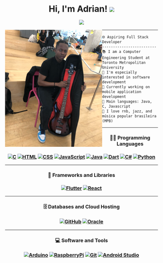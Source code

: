 <h1 align="center">
Hi, I'm Adrian!
  <img src="https://media.giphy.com/media/hvRJCLFzcasrR4ia7z/giphy.gif" width="30">
</h1>

<!-- Typing SVG by DenverCoder1 - https://github.com/DenverCoder1/readme-typing-svg -->
<p align="center">
  <a href="https://github.com/DenverCoder1/readme-typing-svg"><img src="https://readme-typing-svg.herokuapp.com?lines=Computer+Engineering+Student;Electric+Bass+Player;Welcome+to+my+GitHub&center=true&width=380&height=45"></a>
</p>

<img align="left" src="https://github.com/adrianomoruyi/adrianomoruyi/blob/6d54121b186fdf3606b8d33ca58f3d238623908c/IMG_0737.PNG" width="320" />
<hr>

```
🌐 Aspiring Full Stack Developer
-------------------------
📚 I am a Computer Engineering Student at Toronto Metropolitan University
📝 I'm especially  interested in software development
🔭 Currently working on mobile application development
🌟 Main languages: Java, C, Javascript
🎵 I love rnb, jazz, and música popular brasileira (MPB)
```
<hr/>

<h3 align="center">👨‍💻 Programming Languages<h3>

<p align="center">
    <a href="#"><img alt="C" src="https://img.shields.io/badge/C-00599C?style=for-the-badge&logo=c&logoColor=white"></a>
    <a href="#"><img alt="HTML" src="https://img.shields.io/badge/HTML-eb5c12?style=for-the-badge&logo=html5&logoColor=white"></a>
    <a href="#"><img alt="CSS" src="https://img.shields.io/badge/CSS-239120?style=for-the-badge&logo=css3&logoColor=white"></a>
    <a href="#"><img alt="JavaScript" src="https://img.shields.io/badge/JavaScript-ED8B00?style=for-the-badge&logo=javascript&logoColor=white"></a>
    <a href="#"><img alt="Java" src="https://img.shields.io/badge/Java-ff1b00?style=for-the-badge&logo=openjdk&logoColor=white"></a>
    <a href="#"><img alt="Dart" src="https://img.shields.io/badge/Dart-0175C2?style=for-the-badge&logo=dart&logoColor=white"></a>
    <a href="#"><img alt="C#" src="https://img.shields.io/badge/C%23-239120?style=for-the-badge&logo=c-sharp&logoColor=white"></a>
    <a href="#"><img alt="Python" src="https://img.shields.io/badge/Python-3776AB?style=for-the-badge&logo=python&logoColor=white"></a>

</p>
<hr/><h3 align="center">🧰 Frameworks and Libraries<h3>

<p align="center">
    <a href="#"><img alt="Flutter" src="https://img.shields.io/badge/Flutter-02569B?style=for-the-badge&logo=flutter&logoColor=white"></a>
    <a href="#"><img alt="React" src="https://img.shields.io/badge/React-02569B?style=for-the-badge&logo=react&logoColor=white"></a>

</p>
<hr/><h3 align="center">🗄️ Databases and Cloud Hosting<h3>

<p align="center">
    <a href="#"><img alt="GitHub" src="https://img.shields.io/badge/github-%23121011.svg?style=for-the-badge&logo=github&logoColor=white"></a>
    <a href="#"><img alt="Oracle" src="https://img.shields.io/badge/Oracle-f54e42?style=for-the-badge&logo=oracle&logoColor=white"></a>
</p>
<hr/><h3 align="center">💻 Software and Tools<h3>

<p align="center">
    <a href="#"><img alt="Arduino" src="https://img.shields.io/badge/-Arduino-00979D?style=for-the-badge&logo=Arduino&logoColor=white"></a>
    <a href="#"><img alt="RaspberryPi" src="https://img.shields.io/badge/-RaspberryPi-C51A4A?style=for-the-badge&logo=Raspberry-Pi"></a>
    <a href="#"><img alt="Git" src="https://img.shields.io/badge/git-%23F05033.svg?style=for-the-badge&logo=git&logoColor=white"></a>
    <a href="#"><img alt="Android Studio" src="https://img.shields.io/badge/Android%20Studio-3DDC84.svg?style=for-the-badge&logo=android-studio&logoColor=white"</a>
</p>

<!-- Credits:[I-am-vishalmaurya](https://github.com/I-am-vishalmaurya) -->
